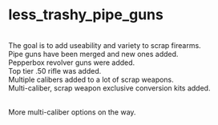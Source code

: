 # less_trashy_pipe_guns

<br>The goal is to add useability and variety to scrap firearms.
<br>Pipe guns have been merged and new ones added.
<br>Pepperbox revolver guns were added.
<br>Top tier .50 rifle was added.
<br>Multiple calibers added to a lot of scrap weapons.
<br>Multi-caliber, scrap weapon exclusive conversion kits added.

<br>More multi-caliber options on the way.
